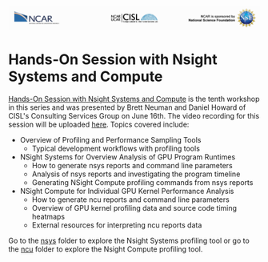 ![NCAR UCAR Logo](../NCAR_CISL_NSF_banner.jpeg)
# Hands-On Session with Nsight Systems and Compute

[Hands-On Session with Nsight Systems and Compute](10_HandsOnNsight.ipynb) is the tenth workshop in this series and was presented by Brett Neuman and Daniel Howard of CISL's Consulting Services Group on June 16th. The video recording for this session will be uploaded [here](). Topics covered include:

* Overview of Profiling and Performance Sampling Tools
    * Typical development workflows with profiling tools
* NSight Systems for Overview Analysis of GPU Program Runtimes
    * How to generate nsys reports and command line parameters
    * Analysis of nsys reports and investigating the program timeline
    * Generating NSight Compute profiling commands from nsys reports
* NSight Compute for Individual GPU Kernel Performance Analysis
    * How to generate ncu reports and command line parameters
    * Overview of GPU kernel profiling data and source code timing heatmaps
    * External resources for interpreting ncu reports data
    
Go to the [nsys](nsys) folder to explore the Nsight Systems profiling tool or go to the [ncu](ncu) folder to explore the Nsight Compute profiling tool.